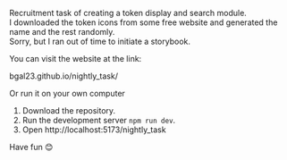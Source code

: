 Recruitment task of creating a token display and search module.</br>
I downloaded the token icons from some free website and generated the name and the rest randomly.</br>
Sorry, but I ran out of time to initiate a storybook.</br>

You can visit the website at the link:

<a>bgal23.github.io/nightly_task/</a>

Or run it on your own computer

<ol>
<li>Download the repository.</li>
<li>Run the development server <code>npm run dev</code>.</li>
<li>Open <a>http://localhost:5173/nightly_task</a></li>
</ol>

Have fun 😊
